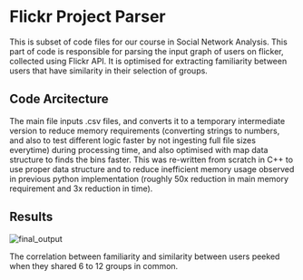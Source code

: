 # Flickr Project Parser
This is subset of code files for our course in Social Network Analysis. 
This part of code is responsible for parsing the input graph of users on flicker, collected using Flickr API. It is optimised for extracting familiarity between users that have similarity in their selection of groups.

## Code Arcitecture
The main file inputs .csv files, and converts it to a temporary intermediate version to reduce memory requirements (converting strings to numbers, and also to test different logic faster by not ingesting full file sizes everytime) during processing time, and also optimised with map data structure to finds the bins faster.
This was re-written from scratch in C++ to use proper data structure and to reduce inefficient memory usage observed in previous python implementation (roughly 50x reduction in main memory requirement and 3x reduction in time).

## Results
![final_output](https://github.com/aharnishp/Flickr-Prj-Cpp/assets/69157507/3bf8ebf1-078b-410d-82b3-e84b49bef047)


The correlation between familiarity and similarity between users peeked when they shared 6 to 12 groups in common.
